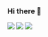 ### Hi there 👋

![](https://github-profile-summary-cards.vercel.app/api/cards/profile-details?username=fujiyamaorange&theme=github)
![](https://github-profile-summary-cards.vercel.app/api/cards/repos-per-language?username=fujiyamaorange&theme=github)
![](https://github-profile-summary-cards.vercel.app/api/cards/most-commit-language?username=fujiyamaorange&theme=github)
<!--
**fujiyamaorange/fujiyamaorange** is a ✨ _special_ ✨ repository because its `README.md` (this file) appears on your GitHub profile.

Here are some ideas to get you started:

- 🔭 I’m currently working on ...
- 🌱 I’m currently learning ...
- 👯 I’m looking to collaborate on ...
- 🤔 I’m looking for help with ...
- 💬 Ask me about ...
- 📫 How to reach me: ...
- 😄 Pronouns: ...
- ⚡ Fun fact: ...
-->
